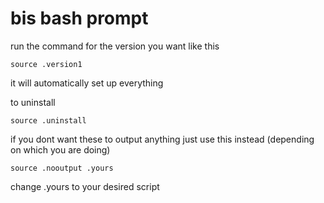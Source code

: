 # bis bash prompt
run the command for the version you want like this

`source .version1`

it will automatically set up everything

to uninstall

`source .uninstall`

if you dont want these to output anything just use this instead (depending on which you are doing)

`source .nooutput .yours`

change .yours to your desired script